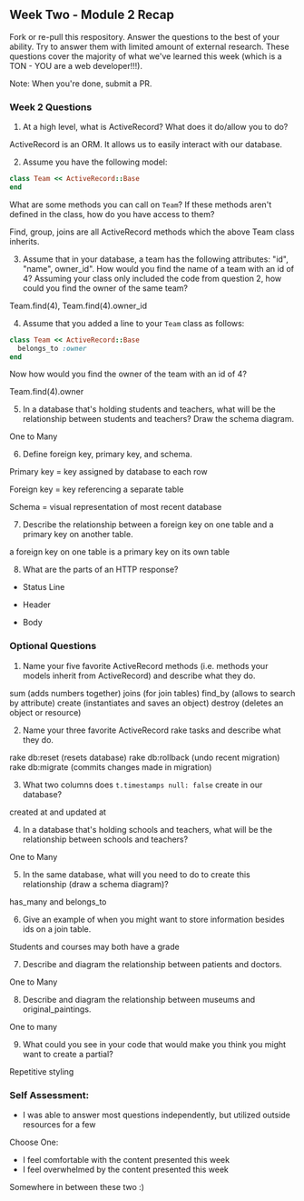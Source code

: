 ## Week Two - Module 2 Recap

Fork or re-pull this respository. Answer the questions to the best of your ability. Try to answer them with limited amount of external research. These questions cover the majority of what we've learned this week (which is a TON - YOU are a web developer!!!).

Note: When you're done, submit a PR.


### Week 2 Questions

1. At a high level, what is ActiveRecord? What does it do/allow you to do?

ActiveRecord is an ORM. It allows us to easily interact with our database.


2. Assume you have the following model:

```ruby
class Team << ActiveRecord::Base
end
```

What are some methods you can call on `Team`? If these methods aren't defined in the class, how do you have access to them?


Find, group, joins are all ActiveRecord methods which the above Team class inherits.

3. Assume that in your database, a team has the following attributes: "id", "name", owner_id". How would you find the name of a team with an id of 4? Assuming your class only included the code from question 2, how could you find the owner of the same team?

Team.find(4), Team.find(4).owner_id

4. Assume that you added a line to your `Team` class as follows:

```ruby
class Team << ActiveRecord::Base
  belongs_to :owner
end
```

Now how would you find the owner of the team with an id of 4?

Team.find(4).owner

5. In a database that's holding students and teachers, what will be the relationship between students and teachers? Draw the schema diagram.

One to Many


6. Define foreign key, primary key, and schema.

Primary key = key assigned by database to each row

Foreign key = key referencing a separate table

Schema = visual representation of most recent database


7. Describe the relationship between a foreign key on one table and a primary key on another table.

a foreign key on one table is a primary key on its own table


8. What are the parts of an HTTP response?

- Status Line

- Header

- Body


### Optional Questions

1. Name your five favorite ActiveRecord methods (i.e. methods your models inherit from ActiveRecord) and describe what they do.

sum (adds numbers together)
joins (for join tables)
find_by (allows to search by attribute)
create (instantiates and saves an object)
destroy (deletes an object or resource)

2. Name your three favorite ActiveRecord rake tasks and describe what they do.

rake db:reset (resets database)
rake db:rollback (undo recent migration)
rake db:migrate (commits changes made in migration)

3. What two columns does `t.timestamps null: false` create in our database?

created at and updated at

4. In a database that's holding schools and teachers, what will be the relationship between schools and teachers?

One to Many

5. In the same database, what will you need to do to create this relationship (draw a schema diagram)?

has_many and belongs_to

6. Give an example of when you might want to store information besides ids on a join table.

Students and courses may both have a grade


7. Describe and diagram the relationship between patients and doctors.

One to Many

8. Describe and diagram the relationship between museums and original_paintings.

One to many

9. What could you see in your code that would make you think you might want to create a partial?

Repetitive styling

### Self Assessment:

* I was able to answer most questions independently, but utilized outside resources for a few


Choose One:

* I feel comfortable with the content presented this week
* I feel overwhelmed by the content presented this week

Somewhere in between these two :)
